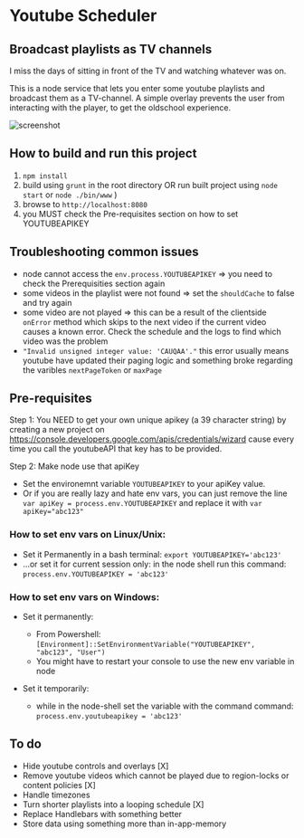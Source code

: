 # Youtube Scheduler
## Broadcast playlists as TV channels
I miss the days of sitting in front of the TV and watching whatever was on.

This is a node service that lets you enter some youtube playlists and broadcast them as a TV-channel. 
A simple overlay prevents the user from interacting with the player, to get the oldschool experience.

![screenshot](http://i.imgur.com/220jd5k.jpg)

## How to build and run this project
1. `npm install`
2. build using `grunt` in the root directory OR run built project using `node start` or `node ./bin/www` )
3. browse to `http://localhost:8080` 
4. you MUST check the Pre-requisites section on how to set YOUTUBEAPIKEY

 
## Troubleshooting common issues
* node cannot access the `env.process.YOUTUBEAPIKEY` => you need to check the Prerequisities section again
* some videos in the playlist were not found => set the `shouldCache` to false and try again
* some video are not played => this can be a result of the clientside `onError` method which skips to the next video if the current video causes a known error. Check the schedule and the logs to find which video was the problem
* `"Invalid unsigned integer value: 'CAUQAA'."` this error usually means youtube have updated their paging logic and something broke regarding the varibles `nextPageToken` or `maxPage`

## Pre-requisites
Step 1: You NEED to get your own unique apikey (a 39 character string) by creating a new project on https://console.developers.google.com/apis/credentials/wizard
cause every time you call the youtubeAPI that key has to be provided.

Step 2: Make node use that apiKey
* Set the environemnt variable `YOUTUBEAPIKEY` to your apiKey value.
* Or if you are really lazy and hate env vars, you can just remove the line `var apiKey = process.env.YOUTUBEAPIKEY` and replace it with `var apiKey="abc123"`

### How to set env vars on Linux/Unix: 
* Set it Permanently in a bash terminal: `export YOUTUBEAPIKEY='abc123'` 
* ...or set it for current session only: in the node shell run this command: `process.env.YOUTUBEAPIKEY = 'abc123'`

### How to set env vars on Windows:
* Set it permanently:
  * From Powershell:
 `[Environment]::SetEnvironmentVariable("YOUTUBEAPIKEY", "abc123", "User")`
  * You might have to restart your console to use the new env variable in node
  
* Set it temporarily:
  * while in the node-shell set the variable with the command command: `process.env.youtubeapikey = 'abc123'`

## To do
* Hide youtube controls and overlays  [X]
* Remove youtube videos which cannot be played due to region-locks or content policies [X]
* Handle timezones
* Turn shorter playlists into a looping schedule [X]
* Replace Handlebars with something better
* Store data using something more than in-app-memory
